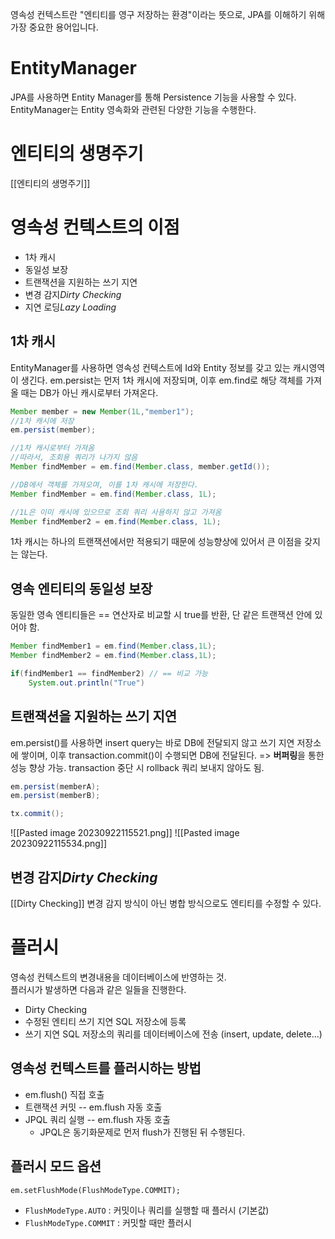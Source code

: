영속성 컨텍스트란 "엔티티를 영구 저장하는 환경"이라는 뜻으로, JPA를 이해하기 위해 가장 중요한 용어입니다.

# EntityManager
JPA를 사용하면 Entity Manager를 통해 Persistence 기능을 사용할 수 있다. EntityManager는 Entity 영속화와 관련된 다양한 기능을 수행한다.


# 엔티티의 생명주기
[[엔티티의 생명주기]]


# 영속성 컨텍스트의 이점
* 1차 캐시
* 동일성 보장
* 트랜잭션을 지원하는 쓰기 지연
* 변경 감지*Dirty Checking*
* 지연 로딩*Lazy Loading*

## 1차 캐시
EntityManager를 사용하면 영속성 컨텍스트에 Id와 Entity 정보를 갖고 있는 캐시영역이 생긴다. em.persist는 먼저 1차 캐시에 저장되며, 이후 em.find로 해당 객체를 가져올 때는 DB가 아닌 캐시로부터 가져온다.
```java
Member member = new Member(1L,"member1");
//1차 캐시에 저장
em.persist(member);

//1차 캐시로부터 가져옴
//따라서, 조회용 쿼리가 나가지 않음
Member findMember = em.find(Member.class, member.getId());
```

```java
//DB에서 객체를 가져오며, 이를 1차 캐시에 저장한다.
Member findMember = em.find(Member.class, 1L);

//1L은 이미 캐시에 있으므로 조회 쿼리 사용하지 않고 가져옴
Member findMember2 = em.find(Member.class, 1L);
```

1차 캐시는 하나의 트랜잭션에서만 적용되기 때문에 성능향상에 있어서 큰 이점을 갖지는 않는다.
## 영속 엔티티의 동일성 보장
동일한 영속 엔티티들은 == 연산자로 비교할 시 true를 반환, 단 같은 트랜잭션 안에 있어야 함.
```java
Member findMember1 = em.find(Member.class,1L);
Member findMember2 = em.find(Member.class,1L);

if(findMember1 == findMember2) // == 비교 가능 
	System.out.println("True")
```
## 트랜잭션을 지원하는 쓰기 지연
em.persist()를 사용하면 insert query는 바로 DB에 전달되지 않고 쓰기 지연 저장소에 쌓이며, 이후 transaction.commit()이 수행되면 DB에 전달된다.
=> **버퍼링**을 통한 성능 향상 가능. transaction 중단 시 rollback 쿼리 보내지 않아도 됨.
```java
em.persist(memberA);
em.persist(memberB);

tx.commit();
```
![[Pasted image 20230922115521.png]]
![[Pasted image 20230922115534.png]]

## 변경 감지*Dirty Checking*
[[Dirty Checking]]
변경 감지 방식이 아닌 병합 방식으로도 엔티티를 수정할 수 있다.
# 플러시
영속성 컨텍스트의 변경내용을 데이터베이스에 반영하는 것.  
플러시가 발생하면 다음과 같은 일들을 진행한다.
* Dirty Checking
* 수정된 엔티티 쓰기 지연 SQL 저장소에 등록
* 쓰기 지연 SQL 저장소의 쿼리를 데이터베이스에 전송 (insert, update, delete...)
## 영속성 컨텍스트를 플러시하는 방법
* em.flush() 직접 호출
* 트랜잭션 커밋 -- em.flush 자동 호출
* JPQL 쿼리 실행 -- em.flush 자동 호출
	* JPQL은 동기화문제로 먼저 flush가 진행된 뒤 수행된다.
## 플러시 모드 옵션
`em.setFlushMode(FlushModeType.COMMIT);`
* `FlushModeType.AUTO` : 커밋이나 쿼리를 실행할 때 플러시 (기본값)
* `FlushModeType.COMMIT` : 커밋할 때만 플러시


